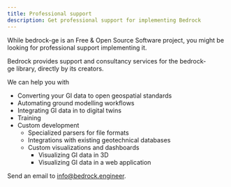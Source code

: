 ```yaml
---
title: Professional support
description: Get professional support for implementing Bedrock
---
```


While bedrock-ge is an Free & Open Source Software project, you might be looking for professional support implementing it.

Bedrock provides support and consultancy services for the bedrock-ge library, directly by its creators.

We can help you with

* Converting your GI data to open geospatial standards
* Automating ground modelling workflows
* Integrating GI data in to digital twins
* Training
* Custom development
    * Specialized parsers for file formats
    * Integrations with existing geotechnical databases
    * Custom visualizations and dashboards
        * Visualizing GI data in 3D
        * Visualizing GI data in a web application

Send an email to info@bedrock.engineer.